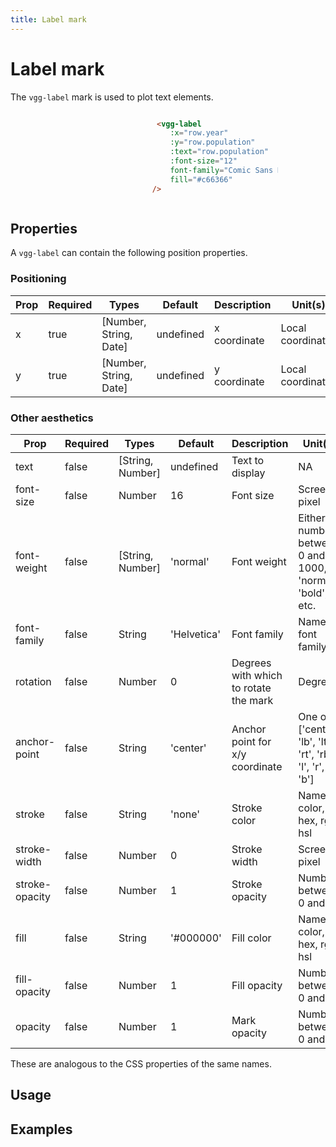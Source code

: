 ```yaml
---
title: Label mark
---
```

# Label mark
The `vgg-label` mark is used to plot text elements.

<div style="display: flex;
	justify-content: space-around;
	align-items: center"
>

<div>

<MarkLabelSimple />

</div>

<div style='width: 40%; height: 100%;'>

```html
 <vgg-label
    :x="row.year"
    :y="row.population"
    :text="row.population"
    :font-size="12"
    font-family="Comic Sans MS"
    fill="#c66366"
/>
```

</div>

</div>

## Properties
A `vgg-label` can contain the following position properties.

### Positioning
| Prop | Required | Types                  | Default   | Description          | Unit(s)           |
| ---- | -------- | ---------------------- | --------- | -------------------- | ----------------- |
| x   | true  | [Number, String, Date] | undefined | x coordinate    | Local coordinates |
| y   | true  | [Number, String, Date] | undefined | y coordinate   | Local coordinates |

### Other aesthetics
| Prop | Required | Types                  | Default   | Description          | Unit(s)           |
| ---- | -------- | ---------------------- | --------- | -------------------- | ----------------- |
| text  | false  | [String, Number] | undefined | Text to display    | NA |
| font-size  | false  | Number | 16 | Font size    | Screen pixel |
| font-weight  | false  | [String, Number] | 'normal' | Font weight    | Either a number between 0 and 1000, or 'normal', 'bold', etc. |
| font-family  | false  | String | 'Helvetica' | Font family    | Name of font family |
| rotation  | false  | Number | 0 | Degrees with which to rotate the mark    | Degrees |
| anchor-point  | false  | String | 'center' | Anchor point for x/y coordinate    | One of ['center', 'lb', 'lt', 'rt', 'rb', 'l', 'r', 't', 'b'] |
| stroke         | false    | String | 'none'    | Stroke color   | Named color, hex, rgb, hsl |
| stroke-width   | false    | Number | 0         | Stroke width   | Screen pixel               |
| stroke-opacity | false    | Number | 1         | Stroke opacity | Number between 0 and 1     |
| fill           | false    | String | '#000000' | Fill color     | Named color, hex, rgb, hsl |
| fill-opacity   | false    | Number | 1         | Fill opacity   | Number between 0 and 1     |
| opacity        | false    | Number | 1         | Mark opacity   | Number between 0 and 1     |

These are analogous to the CSS properties of the same names.

## Usage

## Examples